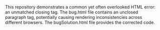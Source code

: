 This repository demonstrates a common yet often overlooked HTML error: an unmatched closing tag.  The bug.html file contains an unclosed paragraph tag, potentially causing rendering inconsistencies across different browsers. The bugSolution.html file provides the corrected code.
